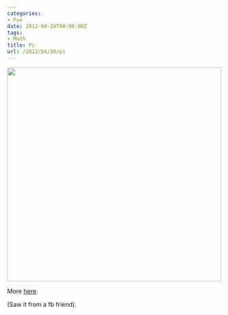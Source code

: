 ```yaml
---
categories:
- Fun
date: 2012-04-28T00:00:00Z
tags:
- Math
title: Pi
url: /2012/04/28/pi
---
```


<p><img height="500" src="http://www.fastcodesign.com/multisite_files/codesign/imagecache/inline-zoom/post-inline/4million2.jpg" width="500"/></p>
<p>More <a href="http://www.fastcodesign.com/1669614/what-pi-looks-like-to-4-million-decimal-places-as-pixel-art">here</a>.</p>

<p>(Saw it from a fb friend).</p>
